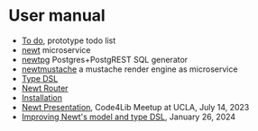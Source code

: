 
# User manual

- [To do](TODO.md), prototype todo list
- [newt](newt.1.md) microservice
- [newtpg](newtpg.1.md) Postgres+PostgREST SQL generator
- [newtmustache](newtmustache.1.md) a mustache render engine as microservice
- [Type DSL](type_dsl.md)
- [Newt Router](newt-router.md)
- [Installation](INSTALL.md)
- [Newt Presentation](presentation/), Code4Lib Meetup at UCLA, July 14, 2023
- [Improving Newt's model and type DSL](improving_the_type_dsl.md), January 26, 2024
